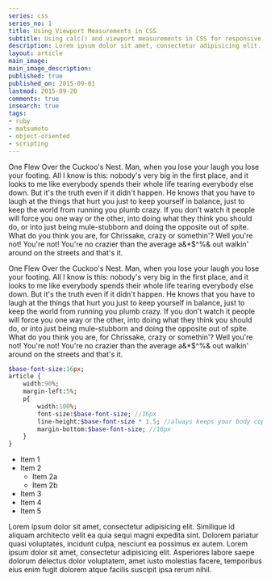 ```yaml
---
series: css
series_no: 1
title: Using Viewport Measurements in CSS
subtitle: Using calc() and viewport measurements in CSS for responsive design. 
description: Lorem ipsum dolor sit amet, consectetur adipisicing elit. Voluptatibus dolorum consequuntur molestiae.
layout: article
main_image:
main_image_description:
published: true
published_on: 2015-09-01
lastmod: 2015-09-20
comments: true
insearch: true
tags:
- ruby
- matsumoto
- object-oriented
- scripting 
---
```



One Flew Over the Cuckoo's Nest. Man, when you lose your laugh you lose your footing. All I know is this: nobody's very big in the first place, and it looks to me like everybody spends their whole life tearing everybody else down. But it's the truth even if it didn't happen. He knows that you have to laugh at the things that hurt you just to keep yourself in balance, just to keep the world from running you plumb crazy. If you don't watch it people will force you one way or the other, into doing what they think you should do, or into just being mule-stubborn and doing the opposite out of spite. What do you think you are, for Chrissake, crazy or somethin'? Well you're not! You're not! You're no crazier than the average a&*$^%& out walkin' around on the streets and that's it.

One Flew Over the Cuckoo's Nest. Man, when you lose your laugh you lose your footing. All I know is this: nobody's very big in the first place, and it looks to me like everybody spends their whole life tearing everybody else down. But it's the truth even if it didn't happen. He knows that you have to laugh at the things that hurt you just to keep yourself in balance, just to keep the world from running you plumb crazy. If you don't watch it people will force you one way or the other, into doing what they think you should do, or into just being mule-stubborn and doing the opposite out of spite. What do you think you are, for Chrissake, crazy or somethin'? Well you're not! You're not! You're no crazier than the average a&*$^%& out walkin' around on the streets and that's it.

```sass
$base-font-size:16px;
article {
	width:90%;
	margin-left:5%;
	p{
		width:100%;
		font-size:$base-font-size; //16px
		line-height:$base-font-size * 1.5; //always keeps your body copy line height at 1.5
		margin-bottom:$base-font-size; //16px
	}
}
```

* Item 1
* Item 2
	- Item 2a
	- Item 2b
* Item 3
* Item 4
* Item 5

Lorem ipsum dolor sit amet, consectetur adipisicing elit. Similique id aliquam architecto velit ea quia sequi magni expedita sint. Dolorem pariatur quasi voluptates, incidunt culpa, nesciunt ea possimus ex autem. Lorem ipsum dolor sit amet, consectetur adipisicing elit. Asperiores labore saepe dolorum delectus dolor voluptatem, amet iusto molestias facere, temporibus eius enim fugit dolorem atque facilis suscipit ipsa rerum nihil.

